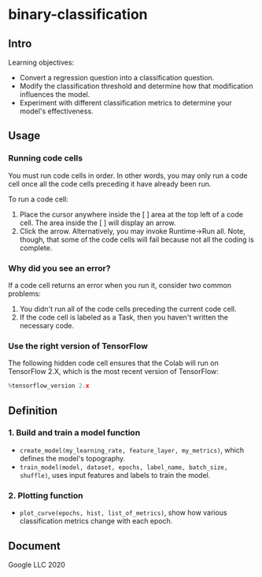 # binary-classification

## Intro

Learning objectives:
  * Convert a regression question into a classification question.
  * Modify the classification threshold and determine how that modification influences the model.
  * Experiment with different classification metrics to determine your model's effectiveness.

## Usage

### Running code cells
You must run code cells in order. In other words, you may only run a code cell once all the code cells preceding it have already been run.

To run a code cell:

1. Place the cursor anywhere inside the [ ] area at the top left of a code cell. The area inside the [ ] will display an arrow.
2. Click the arrow.
Alternatively, you may invoke Runtime->Run all. Note, though, that some of the code cells will fail because not all the coding is complete.

### Why did you see an error?
If a code cell returns an error when you run it, consider two common problems:

1. You didn't run all of the code cells preceding the current code cell.
2. If the code cell is labeled as a Task, then you haven't written the necessary code.

### Use the right version of TensorFlow
The following hidden code cell ensures that the Colab will run on TensorFlow 2.X, which is the most recent version of TensorFlow:
```python 
%tensorflow_version 2.x
```

## Definition

### 1. Build and train a model function
  * `create_model(my_learning_rate, feature_layer, my_metrics)`, which defines the model's topography.
  * `train_model(model, dataset, epochs, label_name, batch_size, shuffle)`, uses input features and labels to train the model.

### 2. Plotting function
  * `plot_curve(epochs, hist, list_of_metrics)`, show how various classification metrics change with each epoch.

## Document
Google LLC 2020

